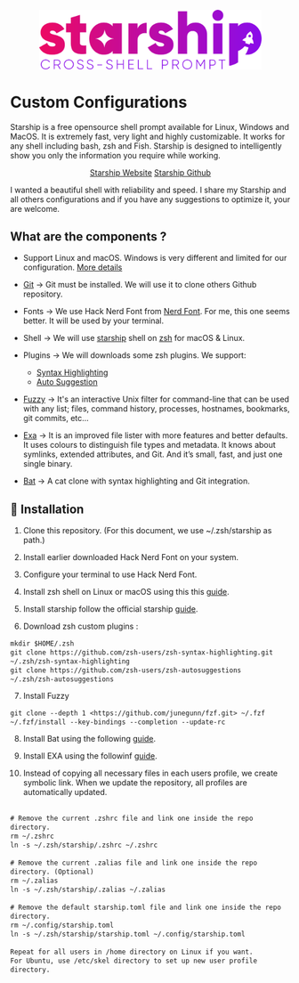 <p align="center">
  <img
    width="400"
    src="https://raw.githubusercontent.com/starship/starship/master/media/logo.png"
    alt="Starship – Cross-shell prompt"
  />
</p>

# Custom Configurations

Starship is a free opensource shell prompt available for Linux, Windows and MacOS. It is extremely fast, very light and highly customizable. It works for any shell including bash, zsh and Fish. Starship is designed to intelligently show you only the information you require while working.

<p align="center">
    <a href="https://starship.rs">Starship Website</a>
    <a href="https://starship.rs">Starship Github</a></p>

I wanted a beautiful shell with reliability and speed. I share my Starship and all others configurations and if you have any suggestions to optimize it, your are welcome.

## What are the components ?

- Support Linux and macOS. Windows is very different and limited for our configuration. [More details](./windows/README.MD)

- [Git](https://git-scm.com) -> Git must be installed. We will use it to clone others Github repository.

- Fonts -> We use Hack Nerd Font from [Nerd Font](https://www.nerdfonts.com). For me, this one seems better. It will be used by your terminal.

- Shell -> We will use [starship](https://starship.rs) shell on [zsh](https://zsh.sourceforge.io) for macOS & Linux.

- Plugins -> We will downloads some zsh plugins.
  We support:
  - [Syntax Highlighting](https://github.com/zsh-users/zsh-syntax-highlighting.git)
  - [Auto Suggestion](https://github.com/zsh-users/zsh-autosuggestions)

- [Fuzzy](https://github.com/junegunn/fzf) -> It's an interactive Unix filter for command-line that can be used with any list; files, command history, processes, hostnames, bookmarks, git commits, etc...

- [Exa](https://the.exa.website) -> It is an improved file lister with more features and better defaults. It uses colours to distinguish file types and metadata. It knows about symlinks, extended attributes, and Git. And it’s small, fast, and just one single binary.

- [Bat](https://githubc.com/sharkdp/bat) -> A cat clone with syntax highlighting and Git integration.

## 🚀 Installation

1. Clone this repository. (For this document, we use ~/.zsh/starship as path.)

2. Install earlier downloaded Hack Nerd Font on your system.

3. Configure your terminal to use Hack Nerd Font.

4. Install zsh shell on Linux or macOS using this this [guide](https://github.com/ohmyzsh/ohmyzsh/wiki/Installing-ZSH).

5. Install starship follow the official starship [guide](https://starship.rs/guide/#🚀-installation).

6. Download zsh custom plugins :

```
mkdir $HOME/.zsh
git clone https://github.com/zsh-users/zsh-syntax-highlighting.git  ~/.zsh/zsh-syntax-highlighting
git clone https://github.com/zsh-users/zsh-autosuggestions  ~/.zsh/zsh-autosuggestions
```

7. Install Fuzzy

```
git clone --depth 1 <https://github.com/junegunn/fzf.git> ~/.fzf
~/.fzf/install --key-bindings --completion --update-rc
```

8. Install Bat using the following [guide](https://github.com/sharkdp/bat#installation).

9. Install EXA using the followinf [guide](https://the.exa.website/install).

10. Instead of copying all necessary files in each users profile, we create symbolic link. When we update the repository, all profiles are automatically updated.

```

# Remove the current .zshrc file and link one inside the repo directory.
rm ~/.zshrc
ln -s ~/.zsh/starship/.zshrc ~/.zshrc

# Remove the current .zalias file and link one inside the repo directory. (Optional)
rm ~/.zalias
ln -s ~/.zsh/starship/.zalias ~/.zalias

# Remove the default starship.toml file and link one inside the repo directory.
rm ~/.config/starship.toml
ln -s ~/.zsh/starship/starship.toml ~/.config/starship.toml

Repeat for all users in /home directory on Linux if you want.
For Ubuntu, use /etc/skel directory to set up new user profile directory.

```